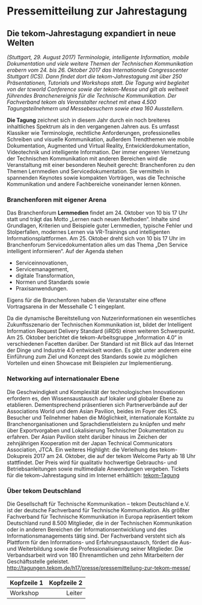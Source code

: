 # Pressemitteilung zur Jahrestagung
## Die tekom-Jahrestagung expandiert in neue Welten
*(Stuttgart, 29. August 2017) 
Terminologie, intelligente Information, mobile Dokumentation und 
viele weitere Themen der Technischen Kommunikation erobern vom 24. bis 26. Oktober 2017 das 
Internationale Congresscenter Stuttgart (ICS). Dann findet dort die tekom-Jahrestagung mit 
über 250 Präsentationen, Tutorials und Workshops statt. Die Tagung wird begleitet von der tcworld 
Conference sowie der tekom-Messe und gilt als weltweit führendes Branchenereignis für die 
Technische Kommunikation. Der Fachverband tekom als Veranstalter rechnet mit etwa 4.500 
Tagungsteilnehmern und Messebesuchern sowie etwa 160 Ausstellern.*

**Die Tagung** zeichnet sich in diesem Jahr durch ein noch breiteres inhaltliches Spektrum 
als in den vergangenen Jahren aus. Es umfasst Klassiker wie Terminologie, rechtliche Anforderungen, 
professionelles Schreiben und visuelle Kommunikation, außerdem Trendthemen wie mobile Dokumentation, 
Augmented und Virtual Reality, Entwicklerdokumentation, Videotechnik und intelligente Information. 
Der immer engeren Vernetzung der Technischen Kommunikation mit anderen Bereichen wird die 
Veranstaltung mit einer besonderen Neuheit gerecht: Branchenforen zu den Themen Lernmedien und Servicedokumentation. 
Sie vermitteln in spannenden Keynotes sowie kompakten Vorträgen, was die Technische Kommunikation und andere 
Fachbereiche voneinander lernen können.

### Branchenforen mit eigener Arena
Das Branchenforum **Lernmedien** findet am 24. Oktober von 10 bis 17 Uhr statt und trägt das 
Motto „Lernen nach neuen Methoden“. Inhalte sind Grundlagen, Kriterien und Beispiele guter Lernmedien, 
typische Fehler und Stolperfallen, modernes Lernen via VR-Trainings und intelligenten Informationsplattformen. 
Am 25. Oktober dreht sich von 10 bis 17 Uhr im Branchenforum Servicedokumentation alles um das Thema 
„Den Service intelligent informieren“. Auf der Agenda stehen 
* Serviceinnovationen, 
* Servicemanagement, 
* digitale Transformation, 
* Normen und Standards sowie 
* Praxisanwendungen. 

Eigens für die Branchenforen haben die Veranstalter eine offene Vortragsarena in der Messehalle C 1 eingeplant.

Da die dynamische Bereitstellung von Nutzerinformationen ein wesentliches Zukunftsszenario der 
Technischen Kommunikation ist, bildet der Intelligent Information Request Delivery Standard (iiRDS) 
einen weiteren Schwerpunkt. Am 25. Oktober berichtet die tekom-Arbeitsgruppe „Information 4.0“ 
in verschiedenen Facetten darüber. Der Standard ist mit Blick auf das Internet der Dinge und 
Industrie 4.0 entwickelt worden. Es gibt unter anderem eine Einführung zum Ziel und Konzept des 
Standards sowie zu möglichen Vorteilen und einen Showcase mit Beispielen zur Implementierung.

### Networking auf internationaler Ebene
Die Geschwindigkeit und Komplexität der technologischen Innovationen erfordern es, den 
Wissensaustausch auf lokaler und globaler Ebene zu etablieren. Dementsprechend präsentieren 
sich Partnerverbände auf der Associations World und dem Asian Pavilion, beides im Foyer des ICS. 
Besucher und Teilnehmer haben die Möglichkeit, internationale Kontakte zu Branchenorganisationen und 
Sprachdienstleistern zu knüpfen und mehr über Exportvorgaben und Lokalisierung 
Technischer Dokumentation zu erfahren. Der Asian Pavilion steht darüber hinaus im Zeichen der 
zehnjährigen Kooperation mit der Japan Technical Communicators Association, JTCA.
Ein weiteres Highlight: die Verleihung des tekom-Dokupreis 2017 am 24. Oktober, die auf der 
tekom Welcome Party ab 18 Uhr stattfindet. Der Preis wird für qualitativ hochwertige 
Gebrauchs- und Betriebsanleitungen sowie multimediale Anwendungen vergeben.
Tickets für die tekom-Jahrestagung sind im Internet erhältlich: [tekom-Tagung](http://tagungen.tekom.de/h17)

### Über tekom Deutschland
Die Gesellschaft für Technische Kommunikation – tekom Deutschland e.V. ist der deutsche 
Fachverband für Technische Kommunikation. Als größter Fachverband für Technische 
Kommunikation in Europa repräsentiert tekom Deutschland rund 8.500 Mitglieder, 
die in der Technischen Kommunikation oder in anderen Bereichen der Informationsentwicklung 
und des Informationsmanagements tätig sind.
Der Fachverband versteht sich als Plattform für den Informations- und Erfahrungsaustausch, 
fördert die Aus- und Weiterbildung sowie die Professionalisierung seiner Mitglieder. 
Die Verbandsarbeit wird von 180 Ehrenamtlichen und zehn Mitarbeitern der Geschäftsstelle geleistet.
http://tagungen.tekom.de/h17/presse/pressemitteilung-zur-tekom-messe/


| Kopfzeile 1 | Kopfzeile 2 |
|-------------|------------:|
| Workshop    | Leiter      |
